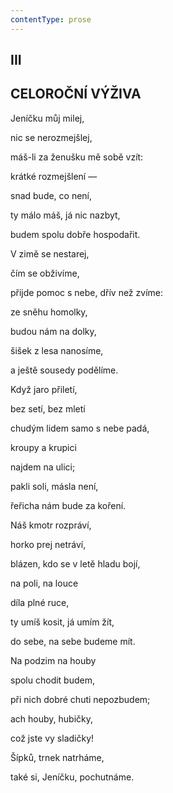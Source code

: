 ```yaml
---
contentType: prose
---
```


## III  

## CELOROČNÍ VÝŽIVA

Jeníčku můj milej,  

nic se nerozmejšlej,

máš-li za ženušku mě sobě vzít:

krátké rozmejšlení —

snad bude, co není,

ty málo máš, já nic nazbyt,

budem spolu dobře hospodařit.

V zimě se nestarej,

čím se obživíme,

přijde pomoc s nebe, dřív než zvíme:

ze sněhu homolky,

budou nám na dolky,

šišek z lesa nanosíme,

a ještě sousedy podělíme.

Když jaro přiletí,

bez setí, bez mletí

chudým lidem samo s nebe padá,

kroupy a krupici

najdem na ulici;

pakli soli, másla není,

řeřicha nám bude za koření.

Náš kmotr rozpráví,

horko prej netráví,

blázen, kdo se v letě hladu bojí,

na poli, na louce

díla plné ruce,

ty umíš kosit, já umím žít,

do sebe, na sebe budeme mít.

Na podzim na houby

spolu chodit budem,

při nich dobré chuti nepozbudem;

ach houby, hubičky,

což jste vy sladičky!

Šípků, trnek natrháme,

také si, Jeníčku, pochutnáme.
